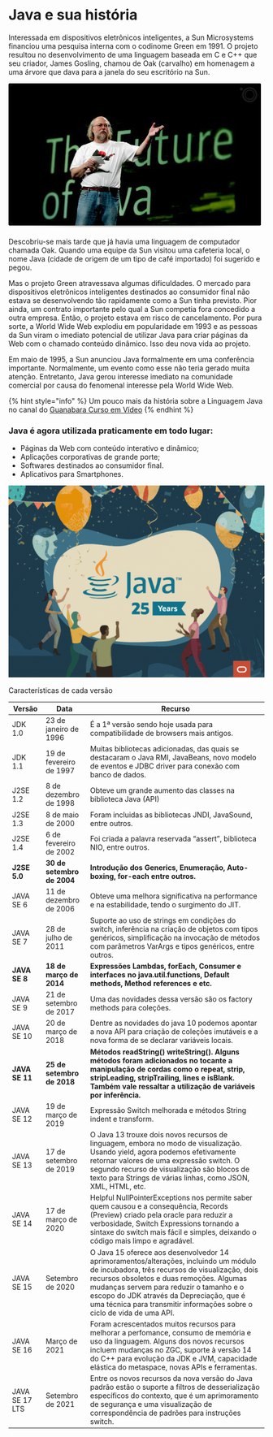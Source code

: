 # Java e sua história

Interessada em dispositivos eletrônicos inteligentes, a Sun Microsystems financiou uma pesquisa interna com o codinome Green em 1991. O projeto resultou no desenvolvimento de uma linguagem baseada em C e C++ que seu criador, James Gosling, chamou de Oak (carvalho) em homenagem a uma árvore que dava para a janela do seu escritório na Sun.

![](<../.gitbook/assets/image (6) (1) (1) (1).png>)

Descobriu-se mais tarde que já havia uma linguagem de computador chamada Oak. Quando uma equipe da Sun visitou uma cafeteria local, o nome Java (cidade de origem de um tipo de café importado) foi sugerido e pegou.

Mas o projeto Green atravessava algumas dificuldades. O mercado para dispositivos eletrônicos inteligentes destinados ao consumidor final não estava se desenvolvendo tão rapidamente como a Sun tinha previsto. Pior ainda, um contrato importante pelo qual a Sun competia fora concedido a outra empresa. Então, o projeto estava em risco de cancelamento. Por pura sorte, a World Wide Web explodiu em popularidade em 1993 e as pessoas da Sun viram o imediato potencial de utilizar Java para criar páginas da Web com o chamado conteúdo dinâmico. Isso deu nova vida ao projeto.

Em maio de 1995, a Sun anunciou Java formalmente em uma conferência importante. Normalmente, um evento como esse não teria gerado muita atenção. Entretanto, Java gerou interesse imediato na comunidade comercial por causa do fenomenal interesse pela World Wide Web.

{% hint style="info" %}
Um pouco mais da história sobre a Linguagem Java no canal do [Guanabara Curso em Vídeo](https://www.youtube.com/watch?v=sTX0UEplF54\&list=PLHz\_AreHm4dkI2ZdjTwZA4mPMxWTfNSpR)
{% endhint %}

### Java é agora utilizada praticamente em todo lugar:

* Páginas da Web com conteúdo interativo e dinâmico;
* Aplicações corporativas de grande porte;
* Softwares destinados ao consumidor final.
* Aplicativos para Smartphones.

![Em 23 de janeiro de 2021 foi celebrado os 25 anos da linguagem Java hoje é mantida pela Oracle Inc.](<../.gitbook/assets/image (3).png>)

Características de cada versão

| Versão         | Data                       | Recurso                                                                                                                                                                                                                                                                                                                                               |
| -------------- | -------------------------- | ----------------------------------------------------------------------------------------------------------------------------------------------------------------------------------------------------------------------------------------------------------------------------------------------------------------------------------------------------- |
| JDK 1.0        | 23 de janeiro de 1996      | É a 1ª versão sendo hoje usada para compatibilidade de browsers mais antigos.                                                                                                                                                                                                                                                                         |
| JDK 1.1        | 19 de fevereiro de 1997    | Muitas bibliotecas adicionadas, das quais se destacaram o Java RMI, JavaBeans, novo modelo de eventos e JDBC driver para conexão com banco de dados.                                                                                                                                                                                                  |
| J2SE 1.2       | 8 de dezembro de 1998      | Obteve um grande aumento das classes na biblioteca Java (API)                                                                                                                                                                                                                                                                                         |
| J2SE 1.3       | 8 de maio de 2000          | Foram incluidas as bibliotecas JNDI, JavaSound, entre outros.                                                                                                                                                                                                                                                                                         |
| J2SE 1.4       | 6 de fevereiro de 2002     | Foi criada a palavra reservada “assert”, biblioteca NIO, entre outros.                                                                                                                                                                                                                                                                                |
| **J2SE 5.0**   | **30 de setembro de 2004** | **Introdução dos Generics, Enumeração, Auto-boxing, for-each entre outros.**                                                                                                                                                                                                                                                                          |
| JAVA SE 6      | 11 de dezembro de 2006     | Obteve uma melhora significativa na performance e na estabilidade, tendo o surgimento do JIT.                                                                                                                                                                                                                                                         |
| JAVA SE 7      | 28 de julho de 2011        | Suporte ao uso de strings em condições do switch, inferência na criação de objetos com tipos genéricos, simplificação na invocação de métodos com parâmetros VarArgs e tipos genéricos, entre outros.                                                                                                                                                 |
| **JAVA SE 8**  | **18 de março de 2014**    | **Expressões Lambdas, forEach, Consumer e interfaces no java.util.functions, Default methods, Method references e etc.**                                                                                                                                                                                                                              |
| JAVA SE 9      | 21 de setembro de 2017     | Uma das novidades dessa versão são os factory methods para coleções.                                                                                                                                                                                                                                                                                  |
| JAVA SE 10     | 20 de março de 2018        | Dentre as novidades do java 10 podemos apontar a nova API para criação de coleções imutáveis e a nova forma de se declarar variáveis locais.                                                                                                                                                                                                          |
| **JAVA SE 11** | **25 de setembro de 2018** | **Métodos readString() writeString(). Alguns métodos foram adicionados no tocante a manipulação de cordas como o repeat, strip, stripLeading, stripTrailing, lines e isBlank. Também vale ressaltar a utilização de variáveis por inferência.**                                                                                                       |
| JAVA SE 12     | 19 de março de 2019        | Expressão Switch melhorada e métodos String indent e transform.                                                                                                                                                                                                                                                                                       |
| JAVA SE 13     | 17 de setembro de 2019     | O Java 13 trouxe dois novos recursos de linguagem, embora no modo de visualização. Usando yield, agora podemos efetivamente retornar valores de uma expressão switch. O segundo recurso de visualização são blocos de texto para Strings de várias linhas, como JSON, XML, HTML, etc.                                                                 |
| JAVA SE 14     | 17 de março de 2020        | Helpful NullPointerExceptions nos permite saber quem causou e a consequência, Records (Preview) criado pela oracle para reduzir a verbosidade, Switch Expressions tornando a sintaxe do switch mais fácil e simples, deixando o código mais limpo e agradável.                                                                                        |
| JAVA SE 15     | Setembro de 2020           | O Java 15 oferece aos desenvolvedor 14 aprimoramentos/alterações, incluindo um módulo de incubadora, três recursos de visualização, dois recursos obsoletos e duas remoções. Algumas mudanças servem para reduzir o tamanho e o escopo do JDK através da Depreciação, que é uma técnica para transmitir informações sobre o ciclo de vida de uma API. |
| JAVA SE 16     | Março de 2021              | Foram acrescentados muitos recursos para melhorar a perfomance, consumo de memória e uso da linguagem. Alguns dos novos recursos incluem mudanças no ZGC, suporte à versão 14 do C++ para evolução da JDK e JVM, capacidade elástica do metaspace, novas APIs e ferramentas.                                                                          |
| JAVA SE 17 LTS | Setembro de 2021           | Entre os novos recursos da nova versão do Java padrão estão o suporte a filtros de desserialização específicos do contexto, que é um aprimoramento de segurança e uma visualização de correspondência de padrões para instruções switch.                                                                                                              |
